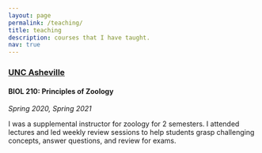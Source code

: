 ```yaml
---
layout: page
permalink: /teaching/
title: teaching
description: courses that I have taught.
nav: true
---
```


### [UNC Asheville](https://www.unca.edu/)

#### **BIOL 210: Principles of Zoology**

_Spring 2020, Spring 2021_

I was a supplemental instructor for zoology for 2 semesters. I attended lectures and led weekly review sessions to help students grasp challenging concepts, answer questions, and review for exams. 
